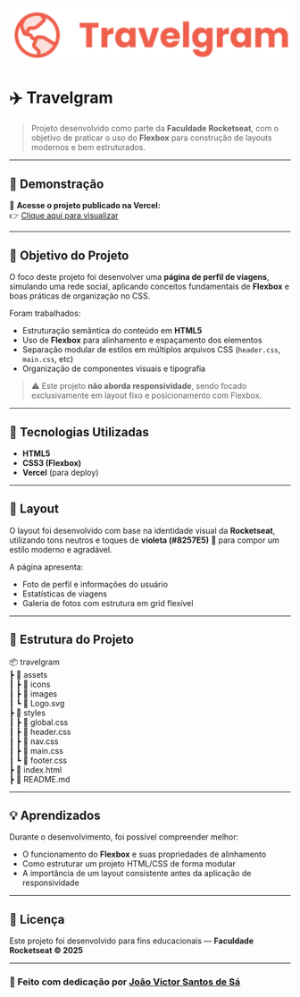 <p align="center">
  <img src="./assets/Logo.svg" alt="Travelgram Banner" width="960">
</p>

# ✈️ Travelgram  

> Projeto desenvolvido como parte da **Faculdade Rocketseat**, com o objetivo de praticar o uso do **Flexbox** para construção de layouts modernos e bem estruturados.

---

## 🚀 Demonstração  

🔗 **Acesse o projeto publicado na Vercel:**  
👉 [Clique aqui para visualizar](https://travelgram-rho.vercel.app/)

---

## 🎯 Objetivo do Projeto  

O foco deste projeto foi desenvolver uma **página de perfil de viagens**, simulando uma rede social, aplicando conceitos fundamentais de **Flexbox** e boas práticas de organização no CSS.  

Foram trabalhados:  
- Estruturação semântica do conteúdo em **HTML5**  
- Uso de **Flexbox** para alinhamento e espaçamento dos elementos  
- Separação modular de estilos em múltiplos arquivos CSS (`header.css`, `main.css`, etc)  
- Organização de componentes visuais e tipografia  

> ⚠️ Este projeto **não aborda responsividade**, sendo focado exclusivamente em layout fixo e posicionamento com Flexbox.

---

## 🧠 Tecnologias Utilizadas  

- **HTML5**  
- **CSS3 (Flexbox)**  
- **Vercel** (para deploy)

---

## 🎨 Layout  

O layout foi desenvolvido com base na identidade visual da **Rocketseat**, utilizando tons neutros e toques de **violeta (#8257E5)** 💜 para compor um estilo moderno e agradável.  

A página apresenta:  
- Foto de perfil e informações do usuário  
- Estatísticas de viagens  
- Galeria de fotos com estrutura em grid flexível  

---

## 📁 Estrutura do Projeto  

📦 travelgram <br>
┣ 📂 assets <br>
┃ ┣ 📂 icons <br>
┃ ┣ 📂 images <br>
┃ ┗ 📜 Logo.svg <br>
┣ 📂 styles <br>
┃ ┣ 📜 global.css <br>
┃ ┣ 📜 header.css <br>
┃ ┣ 📜 nav.css <br>
┃ ┣ 📜 main.css <br>
┃ ┗ 📜 footer.css <br>
┣ 📜 index.html <br>
┣ 📜 README.md <br>

---

## 💡 Aprendizados  

Durante o desenvolvimento, foi possível compreender melhor:  
- O funcionamento do **Flexbox** e suas propriedades de alinhamento  
- Como estruturar um projeto HTML/CSS de forma modular  
- A importância de um layout consistente antes da aplicação de responsividade  

---

## 🧾 Licença  

Este projeto foi desenvolvido para fins educacionais — **Faculdade Rocketseat © 2025**

---

### 💜 Feito com dedicação por [João Victor Santos de Sá](https://www.linkedin.com/in/joao-victor-sa/)
